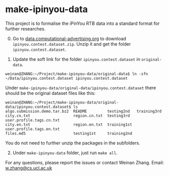 make-ipinyou-data
=================

This project is to formalise the iPinYou RTB data into a standard format for further researches.

0. Go to [data.computational-advertising.org](http://data.computational-advertising.org) to download `ipinyou.contest.dataset.zip`. Unzip it and get the folder `ipinyou.contest.dataset`.

1. Update the soft link for the folder `ipinyou.contest.dataset` in `original-data`. 
```
weinan@ZHANG:~/Project/make-ipinyou-data/original-data$ ln -sfn ~/Data/ipinyou.contest.dataset ipinyou.contest.dataset
```
Under `make-ipinyou-data/original-data/ipinyou.contest.dataset` there should be the original dataset files like this:
```
weinan@ZHANG:~/Project/make-ipinyou-data/original-data/ipinyou.contest.dataset$ ls
algo.submission.demo.tar.bz2  README         testing2nd   training3rd
city.cn.txt                   region.cn.txt  testing3rd   user.profile.tags.cn.txt
city.en.txt                   region.en.txt  training1st  user.profile.tags.en.txt
files.md5                     testing1st     training2nd
```
You do not need to further unzip the packages in the subfolders.


2. Under `make-ipinyou-data` folder, just run `make all`.

For any questions, please report the issues or contact Weinan Zhang. Email: w.zhang@cs.ucl.ac.uk
